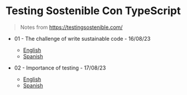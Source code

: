 # Testing Sostenible Con TypeScript

> Notes from https://testingsostenible.com/

* 01 - The challenge of write sustainable code - 16/08/23
  * [English](english/01.md)
  * [Spanish](español/01.md)
 
* 02 - Importance of testing - 17/08/23
  * [English](english/02.md)
  * [Spanish](español/02.md)

